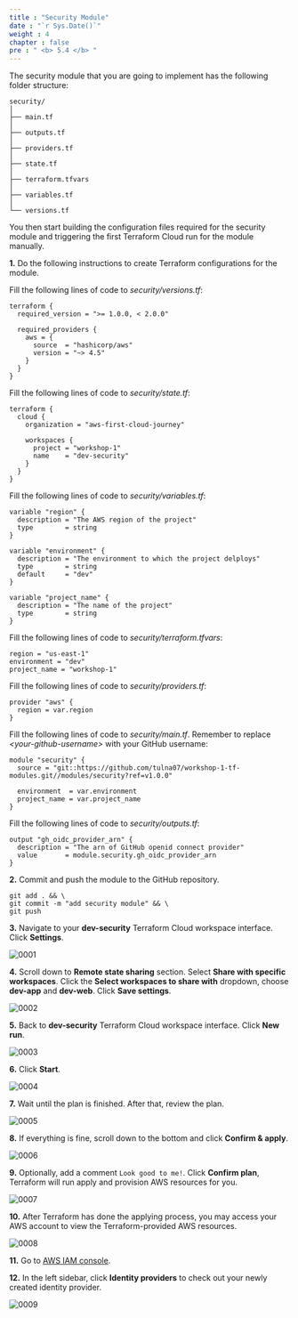 ```yaml
---
title : "Security Module"
date : "`r Sys.Date()`"
weight : 4
chapter : false
pre : " <b> 5.4 </b> "
---
```


The security module that you are going to implement has the following folder structure:

```git
security/
│
├── main.tf
│   
├── outputs.tf
│   
├── providers.tf
│   
├── state.tf
│   
├── terraform.tfvars
│   
├── variables.tf
│   
└── versions.tf
```

You then start building the configuration files required for the security module and triggering the first Terraform Cloud run for the module manually.

**1.** Do the following instructions to create Terraform configurations for the module.

Fill the following lines of code to *security/versions.tf*:

```hcl
terraform {
  required_version = ">= 1.0.0, < 2.0.0"

  required_providers {
    aws = {
      source  = "hashicorp/aws"
      version = "~> 4.5"
    }
  }
}
```

Fill the following lines of code to *security/state.tf*:

```hcl
terraform {
  cloud {
    organization = "aws-first-cloud-journey"

    workspaces {
      project = "workshop-1"
      name    = "dev-security"
    }
  }
}
```

Fill the following lines of code to *security/variables.tf*:

```hcl
variable "region" {
  description = "The AWS region of the project"
  type        = string
}

variable "environment" {
  description = "The environment to which the project delploys"
  type        = string
  default     = "dev"
}

variable "project_name" {
  description = "The name of the project"
  type        = string
}
```

Fill the following lines of code to *security/terraform.tfvars*:

```hcl
region = "us-east-1"
environment = "dev"
project_name = "workshop-1"
```

Fill the following lines of code to *security/providers.tf*:

```hcl
provider "aws" {
  region = var.region
}
```

Fill the following lines of code to *security/main.tf*. Remember to replace *\<your-github-username\>* with your GitHub username:

```hcl
module "security" {
  source = "git::https://github.com/tulna07/workshop-1-tf-modules.git//modules/security?ref=v1.0.0"

  environment  = var.environment
  project_name = var.project_name
}
```

Fill the following lines of code to *security/outputs.tf*:

```hcl
output "gh_oidc_provider_arn" {
  description = "The arn of GitHub openid connect provider"
  value       = module.security.gh_oidc_provider_arn
}
```

**2.** Commit and push the module to the GitHub repository.

```git
git add . && \
git commit -m "add security module" && \
git push
```

**3.** Navigate to your **dev-security** Terraform Cloud workspace interface. Click **Settings**.

![0001](/images/5/4/0001.svg?featherlight=false&width=100pc)

**4.** Scroll down to **Remote state sharing** section. Select **Share with specific workspaces**. Click the **Select workspaces to share with** dropdown, choose **dev-app** and **dev-web**. Click **Save settings**.

![0002](/images/5/4/0002.svg?featherlight=false&width=100pc)

**5.** Back to **dev-security** Terraform Cloud workspace interface. Click **New run**.

![0003](/images/5/4/0003.svg?featherlight=false&width=100pc)

**6.** Click **Start**.

![0004](/images/5/4/0004.svg?featherlight=false&width=100pc)

**7.** Wait until the plan is finished. After that, review the plan. 

![0005](/images/5/4/0005.svg?featherlight=false&width=100pc)

**8.** If everything is fine, scroll down to the bottom and click **Confirm & apply**.

![0006](/images/5/4/0006.svg?featherlight=false&width=100pc)

**9.** Optionally, add a comment `Look good to me!`. Click **Confirm plan**, Terraform will run apply and provision AWS resources for you. 

![0007](/images/5/4/0007.svg?featherlight=false&width=100pc)

**10.** After Terraform has done the applying process, you may access your AWS account to view the Terraform-provided AWS resources.

![0008](/images/5/4/0008.svg?featherlight=false&width=100pc)

**11.** Go to [AWS IAM console](https://console.aws.amazon.com/iam/).

**12.** In the left sidebar, click **Identity providers** to check out your newly created identity provider.

![0009](/images/5/4/0009.svg?featherlight=false&width=100pc)
